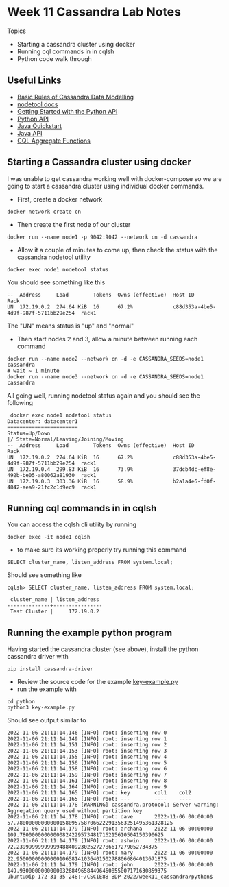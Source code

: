 # Week 11 Cassandra Lab Notes

Topics
- Starting a cassandra cluster using docker
- Running cql commands in in cqlsh
- Python code walk through

## Useful Links

- [Basic Rules of Cassandra Data Modelling](https://www.datastax.com/blog/basic-rules-cassandra-data-modeling)
- [nodetool docs](https://docs.datastax.com/en/archived/cassandra/3.0/cassandra/tools/toolsNodetool.html)
- [Getting Started with the Python API](https://docs.datastax.com/en/developer/python-driver/3.25/getting_started/)
- [Python API](https://docs.datastax.com/en/developer/python-driver/3.25/api/)
- [Java Quickstart](https://docs.datastax.com/en/developer/java-driver/4.3/manual/core/)
- [Java API](https://docs.datastax.com/en/developer/java-driver/4.3/)
- [CQL Aggregate Functions](https://docs.datastax.com/en/dse/6.0/cql/cql/cql_reference/cqlAggregates.html)

## Starting a Cassandra cluster using docker
I was unable to get cassandra working well with docker-compose so we are going to start a cassandra cluster using individual docker commands. 
- First, create a docker network
```
docker network create cn
```
- Then create the first node of our cluster
```
docker run --name node1 -p 9042:9042 --network cn -d cassandra
```
- Allow it a couple of minutes to come up, then check the status with the cassandra nodetool utility
```
docker exec node1 nodetool status
```
You should see something like this
```
--  Address     Load        Tokens  Owns (effective)  Host ID                               Rack 
UN  172.19.0.2  274.64 KiB  16      67.2%             c88d353a-4be5-4d9f-987f-5711bb29e254  rack1
```
The "UN" means status is "up" and "normal"
- Then start nodes 2 and 3, allow a minute between running each command
```
docker run --name node2 --network cn -d -e CASSANDRA_SEEDS=node1 cassandra
# wait ~ 1 minute
docker run --name node3 --network cn -d -e CASSANDRA_SEEDS=node1 cassandra
```
All going well, running nodetool status again and you should see the following
```
 docker exec node1 nodetool status
Datacenter: datacenter1
=======================
Status=Up/Down
|/ State=Normal/Leaving/Joining/Moving
--  Address     Load        Tokens  Owns (effective)  Host ID                               Rack 
UN  172.19.0.2  274.64 KiB  16      67.2%             c88d353a-4be5-4d9f-987f-5711bb29e254  rack1
UN  172.19.0.4  299.83 KiB  16      73.9%             37dcb4dc-ef8e-492b-be05-a80062a81930  rack1
UN  172.19.0.3  303.36 KiB  16      58.9%             b2a1a4e6-fd0f-4842-aea9-21fc2c1d9ec9  rack1
```

## Running cql commands in in cqlsh
You can access the cqlsh cli utility by running 
```
docker exec -it node1 cqlsh
```
- to make sure its working properly try running this command
```
SELECT cluster_name, listen_address FROM system.local;
```
Should see something like 
```
cqlsh> SELECT cluster_name, listen_address FROM system.local;

 cluster_name | listen_address
--------------+----------------
 Test Cluster |     172.19.0.2
```

## Running the example python program
Having started the cassandra cluster (see above), install the python cassandra driver with 
```
pip install cassandra-driver
```
- Review the source code for the example [key-example.py](python/key-example.py)
- run the example with 
```
cd python
python3 key-example.py
```
Should see output similar to 
```
2022-11-06 21:11:14,146 [INFO] root: inserting row 0
2022-11-06 21:11:14,149 [INFO] root: inserting row 1
2022-11-06 21:11:14,151 [INFO] root: inserting row 2
2022-11-06 21:11:14,153 [INFO] root: inserting row 3
2022-11-06 21:11:14,155 [INFO] root: inserting row 4
2022-11-06 21:11:14,156 [INFO] root: inserting row 5
2022-11-06 21:11:14,158 [INFO] root: inserting row 6
2022-11-06 21:11:14,159 [INFO] root: inserting row 7
2022-11-06 21:11:14,161 [INFO] root: inserting row 8
2022-11-06 21:11:14,164 [INFO] root: inserting row 9
2022-11-06 21:11:14,165 [INFO] root: key        col1    col2
2022-11-06 21:11:14,165 [INFO] root: ---        ----    ----
2022-11-06 21:11:14,178 [WARNING] cassandra.protocol: Server warning: Aggregation query used without partition key
2022-11-06 21:11:14,178 [INFO] root: dave       2022-11-06 00:00:00     57.780000000000001580957587066222913563251495361328125
2022-11-06 21:11:14,179 [INFO] root: archana    2022-11-06 00:00:00     109.78000000000000824229573481716215610504150390625
2022-11-06 21:11:14,179 [INFO] root: ashwin     2022-11-06 00:00:00     72.2399999999999948840923025272786617279052734375
2022-11-06 21:11:14,179 [INFO] root: mary       2022-11-06 00:00:00     22.9500000000000010658141036401502788066864013671875
2022-11-06 21:11:14,179 [INFO] root: john       2022-11-06 00:00:00     149.930000000000003268496584496460855007171630859375
ubuntu@ip-172-31-35-248:~/CSCIE88-BDP-2022/week11_cassandra/python$ 
```

